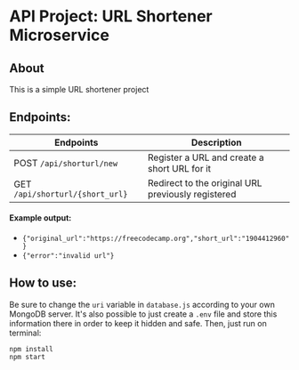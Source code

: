 
# API Project: URL Shortener Microservice 

## About
This is a simple URL shortener  project 
## Endpoints:

Endpoints | Description
----------|-------------
POST `/api/shorturl/new` | Register a URL and create a short URL for it
GET `/api/shorturl/{short_url}` | Redirect to the original URL previously registered

#### Example output:
* `{"original_url":"https://freecodecamp.org","short_url":"1904412960"}`
* `{"error":"invalid url"}`

## How to use:
Be sure to change the `uri` variable in `database.js` according to your own MongoDB server. It's also possible to just create a `.env` file and store this information there in order to keep it hidden and safe. Then, just run on terminal:
```
npm install
npm start
```
